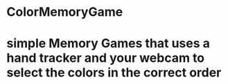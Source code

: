 # ColorMemoryGame
# simple Memory Games that uses a hand tracker and your webcam to select the colors in the correct order
